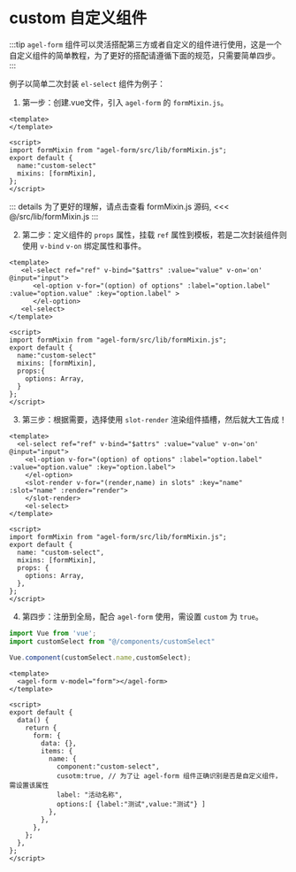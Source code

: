 # custom 自定义组件

:::tip
 `agel-form` 组件可以灵活搭配第三方或者自定义的组件进行使用，这是一个自定义组件的简单教程，为了更好的搭配请遵循下面的规范，只需要简单四步。
:::

例子以简单二次封装 `el-select` 组件为例子：

1. 第一步：创建.vue文件，引入 `agel-form` 的 `formMixin.js`。

```html{5,8}
<template>
</template>

<script>
import formMixin from "agel-form/src/lib/formMixin.js";
export default {
  name:"custom-select"
  mixins: [formMixin],
};
</script>

```

::: details 为了更好的理解，请点击查看 formMixin.js 源码,
<<< @/src/lib/formMixin.js
::: 

2. 第二步：定义组件的 `props` 属性，挂载 `ref` 属性到模板，若是二次封装组件则使用 `v-bind` `v-on` 绑定属性和事件。

```html{2-5,14}
<template>
   <el-select ref="ref" v-bind="$attrs" :value="value" v-on='on' @input="input">
      <el-option v-for="(option) of options" :label="option.label" :value="option.value" :key="option.label" >
      </el-option>
   <el-select>  
</template>

<script>
import formMixin from "agel-form/src/lib/formMixin.js";
export default {
  name:"custom-select"
  mixins: [formMixin],
  props:{
    options: Array,
  }
};
</script>
```

3. 第三步：根据需要，选择使用 `slot-render` 渲染组件插槽，然后就大工告成！ 

```html{5,6}
<template>
  <el-select ref="ref" v-bind="$attrs" :value="value" v-on='on' @input="input">
    <el-option v-for="(option) of options" :label="option.label" :value="option.value" :key="option.label">
    </el-option>
    <slot-render v-for="(render,name) in slots" :key="name" :slot="name" :render="render">
    </slot-render>
    <el-select>
</template>

<script>
import formMixin from "agel-form/src/lib/formMixin.js";
export default {
  name: "custom-select",
  mixins: [formMixin],
  props: {
    options: Array,
  },
};
</script>
```

4. 第四步：注册到全局，配合 `agel-form` 使用，需设置 `custom` 为 `true`。

```js
import Vue from 'vue';
import customSelect from "@/components/customSelect"

Vue.component(customSelect.name,customSelect);
```

```html{14}
<template>
  <agel-form v-model="form"></agel-form>
</template>
 
<script>
export default {
  data() {
    return {
      form: {
        data: {},
        items: {
          name: {
            component:"custom-select",
            cusotm:true, // 为了让 agel-form 组件正确识别是否是自定义组件，需设置该属性
            label: "活动名称", 
            options:[ {label:"测试",value:"测试"} ] 
          },
        },
      },
    };
  },
};
</script>
```
